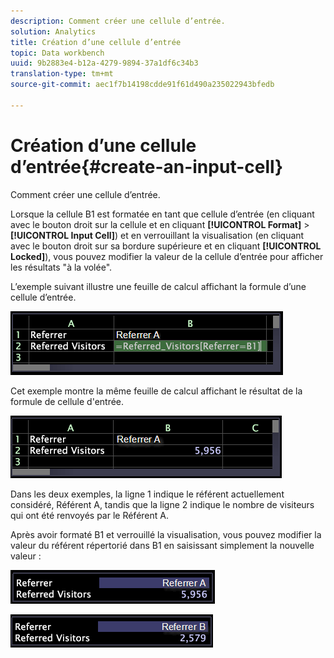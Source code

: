 ```yaml
---
description: Comment créer une cellule d’entrée.
solution: Analytics
title: Création d’une cellule d’entrée
topic: Data workbench
uuid: 9b2883e4-b12a-4279-9894-37a1df6c34b3
translation-type: tm+mt
source-git-commit: aec1f7b14198cdde91f61d490a235022943bfedb

---
```



# Création d’une cellule d’entrée{#create-an-input-cell}

Comment créer une cellule d’entrée.

Lorsque la cellule B1 est formatée en tant que cellule d’entrée (en cliquant avec le bouton droit sur la cellule et en cliquant **[!UICONTROL Format]** > **[!UICONTROL Input Cell]**) et en verrouillant la visualisation (en cliquant avec le bouton droit sur sa bordure supérieure et en cliquant **[!UICONTROL Locked]**), vous pouvez modifier la valeur de la cellule d’entrée pour afficher les résultats &quot;à la volée&quot;.

L’exemple suivant illustre une feuille de calcul affichant la formule d’une cellule d’entrée.

![](assets/vis_Worksheet_InputCell_formula.png)

Cet exemple montre la même feuille de calcul affichant le résultat de la formule de cellule d&#39;entrée.

![](assets/vis_Worksheet_InputCell.png)

Dans les deux exemples, la ligne 1 indique le référent actuellement considéré, Référent A, tandis que la ligne 2 indique le nombre de visiteurs qui ont été renvoyés par le Référent A.

Après avoir formaté B1 et verrouillé la visualisation, vous pouvez modifier la valeur du référent répertorié dans B1 en saisissant simplement la nouvelle valeur :

![](assets/vis_Worksheet_InputCell_locked.png)

![](assets/vis_Worksheet_InputCell_locked_changed.png)

